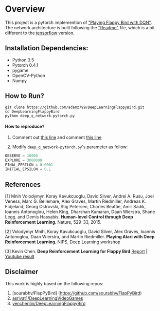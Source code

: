 # Overview
This project is a pytorch implemention of ["Playing Flappy Bird with DQN"](https://github.com/yenchenlin1994/DeepLearningFlappyBird.git). The network architecture is built following the ["Readme"](https://github.com/yenchenlin/DeepLearningFlappyBird/blob/master/README.md) file, which is a bit different to the [tensorflow](https://github.com/yenchenlin/DeepLearningFlappyBird/blob/master/deep_q_network.py) version.

## Installation Dependencies:
* Python 3.5
* Pytorch 0.4.1
* pygame
* OpenCV-Python
* Numpy

## How to Run?
```
git clone https://github.com/adamz799/DeepLearningFlappyBird.git
cd DeepLearningFlappyBird
python deep_q_network-pytorch.py
```

#### How to reproduce?
1. Comment out [this line](https://github.com/adamz799/DeepLearningFlappyBird/blob/master/deep_q_network-pytorch.py#L225) and comment [this line](https://github.com/adamz799/DeepLearningFlappyBird/blob/master/deep_q_network-pytorch.py#L226)

2. Modify `deep_q_network-pytorch.py`'s parameter as follow:
```python
OBSERVE = 10000
EXPLORE = 3000000
FINAL_EPSILON = 0.0001
INITIAL_EPSILON = 0.1
```

## References

[1] Mnih Volodymyr, Koray Kavukcuoglu, David Silver, Andrei A. Rusu, Joel Veness, Marc G. Bellemare, Alex Graves, Martin Riedmiller, Andreas K. Fidjeland, Georg Ostrovski, Stig Petersen, Charles Beattie, Amir Sadik, Ioannis Antonoglou, Helen King, Dharshan Kumaran, Daan Wierstra, Shane Legg, and Demis Hassabis. **Human-level Control through Deep Reinforcement Learning**. Nature, 529-33, 2015.

[2] Volodymyr Mnih, Koray Kavukcuoglu, David Silver, Alex Graves, Ioannis Antonoglou, Daan Wierstra, and Martin Riedmiller. **Playing Atari with Deep Reinforcement Learning**. NIPS, Deep Learning workshop

[3] Kevin Chen. **Deep Reinforcement Learning for Flappy Bird** [Report](http://cs229.stanford.edu/proj2015/362_report.pdf) | [Youtube result](https://youtu.be/9WKBzTUsPKc)

## Disclaimer
This work is highly based on the following repos:

1. [sourabhv/FlapPyBird] (https://github.com/sourabhv/FlapPyBird)
2. [asrivat1/DeepLearningVideoGames](https://github.com/asrivat1/DeepLearningVideoGames)
3. [yenchenlin/DeepLearningFlappyBird](https://github.com/yenchenlin/DeepLearningFlappyBird)

